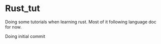 # Rust_tut
Doing some tutorials when learning rust. Most of it following language doc for now.

Doing initial commit 
